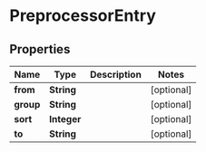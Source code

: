 
# PreprocessorEntry

## Properties
Name | Type | Description | Notes
------------ | ------------- | ------------- | -------------
**from** | **String** |  |  [optional]
**group** | **String** |  |  [optional]
**sort** | **Integer** |  |  [optional]
**to** | **String** |  |  [optional]



